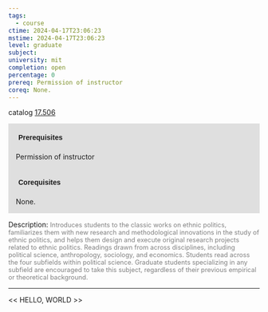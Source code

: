 ```yaml
---
tags:
  - course
ctime: 2024-04-17T23:06:23
mstime: 2024-04-17T23:06:23
level: graduate
subject: 
university: mit
completion: open
percentage: 0
prereq: Permission of instructor
coreq: None.
---
```


catalog [17.506](http://student.mit.edu/catalog/m17b.html#17.506)

<span style="display: block; padding: 15px; background-color: rgb(100, 100, 100, 0.2);"><font id="m_prereq1611_0" style="display: block; font-family: Arial, sans-serif; font-weight: bold; padding: 5px">Prerequisites</font><br><span id="prereq1611_0">Permission of instructor</span></span>
<span style="display: block; padding: 15px; background-color: rgb(100, 100, 100, 0.2);"><font id="m_coreq1611_0" style="display: block; font-family: Arial, sans-serif; font-weight: bold; padding: 5px">Corequisites</font><br><span id="coreq1611_0">None.</span></span>

<font style="">Description:</font>
<font style="color: grey; font-size: 0.8rem;">Introduces students to the classic works on ethnic politics, familiarizes them with new research and methodological innovations in the study of ethnic politics, and helps them design and execute original research projects related to ethnic politics. Readings drawn from across disciplines, including political science, anthropology, sociology, and economics. Students read across the four subfields within political science. Graduate students specializing in any subfield are encouraged to take this subject, regardless of their previous empirical or theoretical background.</font>



---

<< HELLO, WORLD >>
